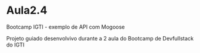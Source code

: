 # Aula2.4
Bootcamp IGTI - exemplo de API com Mogoose

Projeto guiado desenvolvivo durante a 2 aula do Bootcamp de Devfullstack do IGTI
